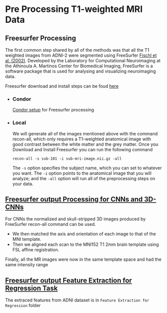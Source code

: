 # Pre Processing T1-weighted MRI Data

## Freesurfer Processing
  The first common step shared by all of the methods was that all the T1 weighted images from ADNI-2 were segmented using FreeSurfer [Fischl et al. (2002)](https://pubmed.ncbi.nlm.nih.gov/11832223/). Developed by the Laboratory for Computational Neuroimaging at the Athinoula A. Martinos Center for Biomedical Imaging, FreeSurfer is a software package that is used for analysing and visualizing neuroimaging data.

  Freesurfer download and install steps can be foud [here](https://surfer.nmr.mgh.harvard.edu/fswiki/DownloadAndInstall)

- ### Condor
   [Condor setup](Condor%20) for Freesurfer processing

- ### Local
   We will generate all of the images mentioned above with the command recon-all, which only requires a T1-weighted anatomical image with good contrast between the white matter and the grey matter. Once you Download and Install Freesurfer you can run the following command

   ```recon-all -s sub-101 -i sub-mri-image.nii.gz -all```
 
   The ```-s``` option specifies the subject name, which you can set to whatever you want. The ```-i``` option points to the anatomical image that you will analyze; and the ```-all``` option will run all of the preprocessing steps on your data.


## [Freesurfer output Processing for CNNs and 3D-CNNs](Image%20Processing%20for%20CNNs) 
For CNNs the normalized and skull-stripped 3D images produced by FreeSurfer recon-all command can be used. 
- We then matched the axis and orientation of each image to that of the MNI template. 
- Then we aligned each scan to the MNI152 T1 2mm brain template using FSL affine registration. 

Finally, all the MR images were now in the
same template space and had the same intensity range

## [Freesurfer output Feature Extraction for Regression Task](Feature%20Extraction%20for%20Regression)
The extraced features from ADNI dataset is in ```Feature Extraction for Regression``` folder

